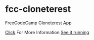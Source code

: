 # fcc-cloneterest
FreeCodeCamp Cloneterest App

[Click](https://www.freecodecamp.com/challenges/build-a-pinterest-clone) For More Information
[See it running](https://https://desolate-lake-72503.herokuapp.com)